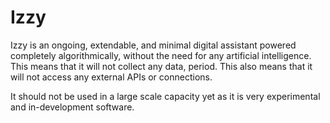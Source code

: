 # Izzy

Izzy is an ongoing, extendable, and minimal digital assistant powered completely algorithmically, without the need for any artificial intelligence. This means that it will not collect any data, period. This also means that it will not access any external APIs or connections.

It should not be used in a large scale capacity yet as it is very experimental and in-development software.

